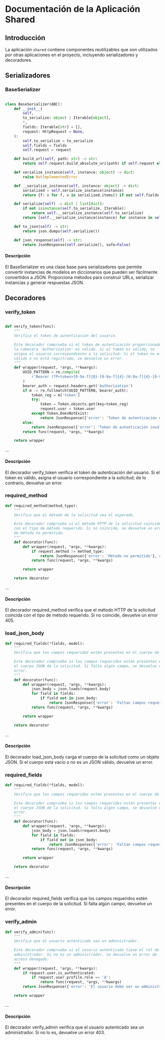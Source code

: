 # Documentación de la Aplicación Shared

## Introducción

La aplicación `shared` contiene componentes reutilizables que son utilizados por otras aplicaciones en el proyecto, incluyendo serializadores y decoradores.

## Serializadores

### BaseSerializer

```python

class BaseSerializer(ABC):
    def __init__(
        self,
        to_serialize: object | Iterable[object],
        *,
        fields: Iterable[str] = [],
        request: HttpRequest = None,
    ):
        self.to_serialize = to_serialize
        self.fields = fields
        self.request = request

    def build_url(self, path: str) -> str:
        return self.request.build_absolute_uri(path) if self.request else path

    def serialize_instance(self, instance: object) -> dict:
        raise NotImplementedError

    def __serialize_instance(self, instance: object) -> dict:
        serialized = self.serialize_instance(instance)
        return {f: v for f, v in serialized.items() if not self.fields or f in self.fields}

    def serialize(self) -> dict | list[dict]:
        if not isinstance(self.to_serialize, Iterable):
            return self.__serialize_instance(self.to_serialize)
        return [self.__serialize_instance(instance) for instance in self.to_serialize]

    def to_json(self) -> str:
        return json.dumps(self.serialize())

    def json_response(self) -> str:
        return JsonResponse(self.serialize(), safe=False)
```

#### Descripción

El BaseSerializer es una clase base para serializadores que permite convertir instancias de modelos en diccionarios que pueden ser fácilmente convertidos a JSON. Proporciona métodos para construir URLs, serializar instancias y generar respuestas JSON.

## Decoradores

### verify_token

```python

def verify_token(func):
    """
    Verifica el token de autenticación del usuario.

    Este decorador comprueba si el token de autenticación proporcionado en
    la cabecera 'Authorization' es válido. Si el token es válido, se
    asigna el usuario correspondiente a la solicitud. Si el token no es
    válido o no está registrado, se devuelve un error.
    """
    def wrapper(request, *args, **kwargs):
        UUID_PATTERN = re.compile(
            r'Bearer (?P<token>[0-9a-f]{8}-[0-9a-f]{4}-[0-9a-f]{4}-[0-9a-f]{4}-[0-9a-f]{12})'
        )
        bearer_auth = request.headers.get('Authorization')
        if m := re.fullmatch(UUID_PATTERN, bearer_auth):
            token_reg = m['token']
            try:
                token = Token.objects.get(key=token_reg)
                request.user = token.user
            except Token.DoesNotExist:
                return JsonResponse({'error': 'Token de autenticación no registrado'}, status=401)
        else:
            return JsonResponse({'error': 'Token de autenticación inválido'}, status=400)
        return func(request, *args, **kwargs)

    return wrapper
```

...

#### Descripción

El decorador verify_token verifica el token de autenticación del usuario. Si el token es válido, asigna el usuario correspondiente a la solicitud; de lo contrario, devuelve un error.

### required_method

```python
def required_method(method_type):
    """
    Verifica que el método de la solicitud sea el esperado.

    Este decorador comprueba si el método HTTP de la solicitud coincide
    con el tipo de método requerido. Si no coincide, se devuelve un error
    de método no permitido.
    """
    def decorator(func):
        def wrapper(request, *args, **kwargs):
            if request.method != method_type:
                return JsonResponse({'error': 'Método no permitido'}, status=405)
            return func(request, *args, **kwargs)

        return wrapper

    return decorator
```

...

#### Descripción

El decorador required_method verifica que el método HTTP de la solicitud coincida con el tipo de método requerido. Si no coincide, devuelve un error 405.

### load_json_body

```python
def required_fields(*fields, model):
    """
    Verifica que los campos requeridos estén presentes en el cuerpo de la solicitud.

    Este decorador comprueba si los campos requeridos están presentes en
    el cuerpo JSON de la solicitud. Si falta algún campo, se devuelve un
    error.
    """
    def decorator(func):
        def wrapper(request, *args, **kwargs):
            json_body = json.loads(request.body)
            for field in fields:
                if field not in json_body:
                    return JsonResponse({'error': 'Faltan campos requeridos'}, status=400)
            return func(request, *args, **kwargs)

        return wrapper

    return decorator
```

...

#### Descripción

El decorador load_json_body carga el cuerpo de la solicitud como un objeto JSON. Si el cuerpo está vacío o no es un JSON válido, devuelve un error.

### required_fields

```python
def required_fields(*fields, model):
    """
    Verifica que los campos requeridos estén presentes en el cuerpo de la solicitud.

    Este decorador comprueba si los campos requeridos están presentes en
    el cuerpo JSON de la solicitud. Si falta algún campo, se devuelve un
    error.
    """
    def decorator(func):
        def wrapper(request, *args, **kwargs):
            json_body = json.loads(request.body)
            for field in fields:
                if field not in json_body:
                    return JsonResponse({'error': 'Faltan campos requeridos'}, status=400)
            return func(request, *args, **kwargs)

        return wrapper

    return decorator
```

...

#### Descripción

El decorador required_fields verifica que los campos requeridos estén presentes en el cuerpo de la solicitud. Si falta algún campo, devuelve un error.

### verify_admin

```python
def verify_admin(func):
    """
    Verifica que el usuario autenticado sea un administrador.

    Este decorador comprueba si el usuario autenticado tiene el rol de
    administrador. Si no es un administrador, se devuelve un error de
    acceso denegado.
    """
    def wrapper(request, *args, **kwargs):
        if request.user.is_authenticated:
            if request.user.profile.role == 'A':
                return func(request, *args, **kwargs)
        return JsonResponse({'error': 'El usuario debe ser un administrador'}, status=403)

    return wrapper
```

...

#### Descripción

El decorador verify_admin verifica que el usuario autenticado sea un administrador. Si no lo es, devuelve un error 403.
